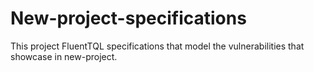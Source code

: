 # New-project-specifications

This project FluentTQL specifications that model the vulnerabilities that showcase in new-project.